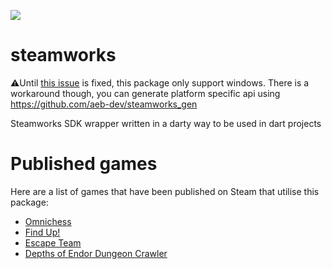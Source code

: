 <p>
  <a title="Pub" href="https://pub.dev/packages/steamworks" ><img src="https://img.shields.io/pub/v/steamworks.svg?style=popout" /></a>
</p>

# steamworks

⚠️Until [this issue](https://github.com/dart-lang/sdk/issues/42816) is fixed, this package only support windows. There is a workaround though, you can generate platform specific api using https://github.com/aeb-dev/steamworks_gen

Steamworks SDK wrapper written in a darty way to be used in dart projects

# Published games
Here are a list of games that have been published on Steam that utilise this package:
- [Omnichess](https://store.steampowered.com/app/2009510)
- [Find Up!](https://steamcommunity.com/app/2550370)
- [Escape Team](https://store.steampowered.com/app/2695130)
- [Depths of Endor Dungeon Crawler](https://store.steampowered.com/app/3308920)
